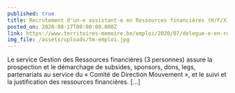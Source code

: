 ```yaml
---
published: true
title: Recrutement d'un-e assistant·e en Ressources financières (H/F/X)
posted_on: 2020-08-17T00:00:00.000Z
link: https://www.territoires-memoire.be/emploi/2020/07/delegue-e-en-ressources-financieres-h-f-x/
img_file: /assets/uploads/tm-emploi.jpg
---
```

Le service Gestion des Ressources financières (3 personnes) assure la prospection et le démarchage de subsides, sponsors, dons, legs, partenariats au service du « Comité de Direction Mouvement », et le suivi et la justification des ressources financières. [...]